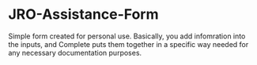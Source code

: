 # JRO-Assistance-Form

Simple form created for personal use. Basically, you add infomration into the inputs, and Complete puts them together in a specific way needed for any necessary documentation purposes.
